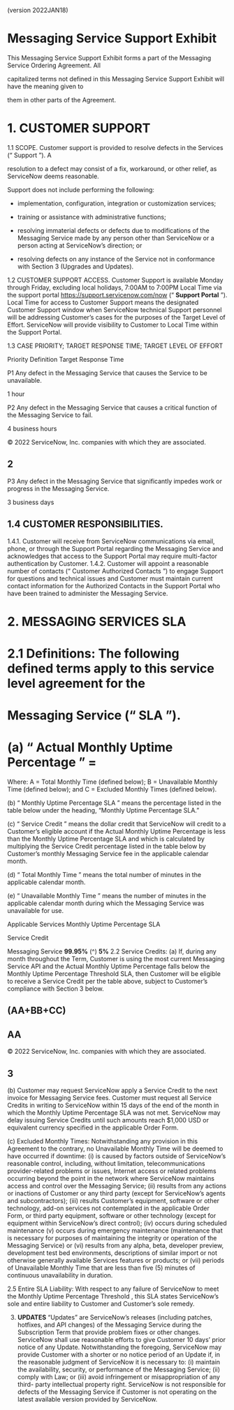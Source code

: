  (version 2022JAN18)

# Messaging Service Support Exhibit

This Messaging Service Support Exhibit forms a part of the Messaging Service Ordering Agreement. All

capitalized terms not defined in this Messaging Service Support Exhibit will have the meaning given to

them in other parts of the Agreement.

# 1. CUSTOMER SUPPORT

 1.1 SCOPE. Customer support is provided to resolve defects in the Services (“ Support ”). A

resolution to a defect may consist of a fix, workaround, or other relief, as ServiceNow deems reasonable.

Support does not include performing the following:

- implementation, configuration, integration or customization services;

- training or assistance with administrative functions;

- resolving immaterial defects or defects due to modifications of the Messaging Service made by any person other than ServiceNow or a person acting at ServiceNow’s direction; or

- resolving defects on any instance of the Service not in conformance with Section 3 (Upgrades     and Updates).

1.2 CUSTOMER SUPPORT ACCESS. Customer Support is available Monday through Friday, excluding local holidays, 7:00AM to 7:00PM Local Time via the support portal https://support.servicenow.com/now (“ **Support Portal** ”). Local Time for access to Customer Support means the designated Customer Support window when ServiceNow technical Support personnel will be addressing Customer’s cases for the purposes of the Target Level of Effort. ServiceNow will provide visibility to Customer to Local Time within the Support Portal.

1.3 CASE PRIORITY; TARGET RESPONSE TIME; TARGET LEVEL OF EFFORT

 Priority Definition Target Response Time

 P1 Any defect in the Messaging Service that causes the Service to be unavailable.

 1 hour

 P2 Any defect in the Messaging Service that causes a critical function of the Messaging Service to fail.

 4 business hours


© 2022 ServiceNow, Inc.  companies with which they are associated.

## 2

 P3 Any defect in the Messaging Service that significantly impedes work or progress in the Messaging Service.

 3 business days

## 1.4 CUSTOMER RESPONSIBILITIES.

 1.4.1. Customer will receive from ServiceNow communications via email, phone, or through the Support Portal regarding the Messaging Service and acknowledges that access to the Support Portal may require multi-factor authentication by Customer. 1.4.2. Customer will appoint a reasonable number of contacts (“ Customer Authorized Contacts ”) to engage Support for questions and technical issues and Customer must maintain current contact information for the Authorized Contacts in the Support Portal who have been trained to administer the Messaging Service.

# 2. MESSAGING SERVICES SLA

# 2.1 Definitions: The following defined terms apply to this service level agreement for the

# Messaging Service (“ SLA ”).

# (a) “ Actual Monthly Uptime Percentage ” =

 Where: A = Total Monthly Time (defined below); B = Unavailable Monthly Time (defined below); and C = Excluded Monthly Times (defined below).

 (b) “ Monthly Uptime Percentage SLA ” means the percentage listed in the table below under the heading, “Monthly Uptime Percentage SLA.”

 (c) “ Service Credit ” means the dollar credit that ServiceNow will credit to a Customer’s eligible account if the Actual Monthly Uptime Percentage is less than the Monthly Uptime Percentage SLA and which is calculated by multiplying the Service Credit percentage listed in the table below by Customer’s monthly Messaging Service fee in the applicable calendar month.

 (d) “ Total Monthly Time ” means the total number of minutes in the applicable calendar month.

 (e) “ Unavailable Monthly Time ” means the number of minutes in the applicable calendar month during which the Messaging Service was unavailable for use.

 Applicable Services Monthly Uptime Percentage SLA

 Service Credit

Messaging Service **99.95%** (^) **5%** 2.2 Service Credits: (a) If, during any month throughout the Term, Customer is using the most current Messaging Service API and the Actual Monthly Uptime Percentage falls below the Monthly Uptime Percentage Threshold SLA, then Customer will be eligible to receive a Service Credit per the table above, subject to Customer’s compliance with Section 3 below.

## (AA+BB+CC)

## AA


© 2022 ServiceNow, Inc.  companies with which they are associated.

## 3

 (b) Customer may request ServiceNow apply a Service Credit to the next invoice for Messaging Service fees. Customer must request all Service Credits in writing to ServiceNow within 15 days of the end of the month in which the Monthly Uptime Percentage SLA was not met. ServiceNow may delay issuing Service Credits until such amounts reach $1,000 USD or equivalent currency specified in the applicable Order Form.

 (c) Excluded Monthly Times: Notwithstanding any provision in this Agreement to the contrary, no Unavailable Monthly Time will be deemed to have occurred if downtime: (i) is caused by factors outside of ServiceNow’s reasonable control, including, without limitation, telecommunications provider-related problems or issues, Internet access or related problems occurring beyond the point in the network where ServiceNow maintains access and control over the Messaging Service; (ii) results from any actions or inactions of Customer or any third party (except for ServiceNow’s agents and subcontractors); (iii) results Customer’s equipment, software or other technology, add-on services not contemplated in the applicable Order Form, or third party equipment, software or other technology (except for equipment within ServiceNow’s direct control); (iv) occurs during scheduled maintenance (v) occurs during emergency maintenance (maintenance that is necessary for purposes of maintaining the integrity or operation of the Messaging Service) or (vi) results from any alpha, beta, developer preview, development test bed environments, descriptions of similar import or not otherwise generally available Services features or products; or (vii) periods of Unavailable Monthly Time that are less than five (5) minutes of continuous unavailability in duration.

 2.5 Entire SLA Liability: With respect to any failure of ServiceNow to meet the Monthly Uptime Percentage Threshold , this SLA states ServiceNow’s sole and entire liability to Customer and Customer’s sole remedy.

3. **UPDATES** “Updates” are ServiceNow’s releases (including patches, hotfixes, and API changes) of the Messaging Service during the Subscription Term that provide problem fixes or other changes. ServiceNow shall use reasonable efforts to give Customer 10 days’ prior notice of any Update. Notwithstanding the foregoing, ServiceNow may provide Customer with a shorter or no notice period of an Update if, in the reasonable judgment of ServiceNow it is necessary to: (i) maintain the availability, security, or performance of the Messaging Service; (ii) comply with Law; or (iii) avoid infringement or misappropriation of any third- party intellectual property right. ServiceNow is not responsible for defects of the Messaging Service if Customer is not operating on the latest available version provided by ServiceNow.


